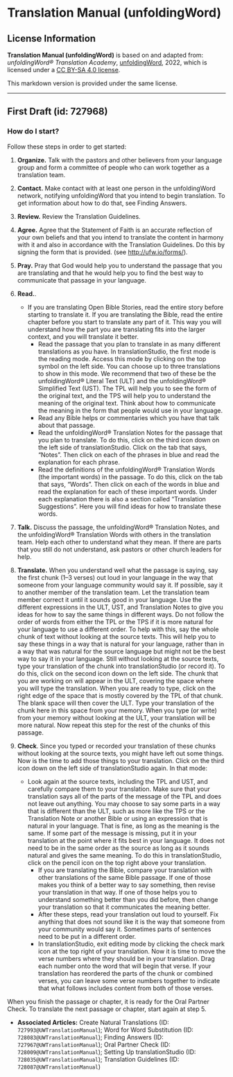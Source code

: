 # Translation Manual (unfoldingWord)

## License Information

**Translation Manual (unfoldingWord)** is based on and adapted from: _unfoldingWord® Translation Academy_, [unfoldingWord](https://unfoldingword.org/utw), 2022, which is licensed under a [CC BY-SA 4.0 license](https://creativecommons.org/licenses/by-sa/4.0/legalcode.en).

This markdown version is provided under the same license.



--------------------------------

## First Draft (id: 727968)

### How do I start?

Follow these steps in order to get started:

1. **Organize.** Talk with the pastors and other believers from your language group and form a committee of people who can work together as a translation team.
2. **Contact.** Make contact with at least one person in the unfoldingWord network, notifying unfoldingWord that you intend to begin translation. To get information about how to do that, see Finding Answers.
3. **Review.** Review the Translation Guidelines.
4. **Agree.** Agree that the Statement of Faith is an accurate reflection of your own beliefs and that you intend to translate the content in harmony with it and also in accordance with the Translation Guidelines. Do this by signing the form that is provided. (see http://ufw.io/forms/).
5. **Pray.** Pray that God would help you to understand the passage that you are translating and that he would help you to find the best way to communicate that passage in your language.
6. **Read.**.

    * If you are translating Open Bible Stories, read the entire story before starting to translate it. If you are translating the Bible, read the entire chapter before you start to translate any part of it. This way you will understand how the part you are translating fits into the larger context, and you will translate it better.
        * Read the passage that you plan to translate in as many different translations as you have. In translationStudio, the first mode is the reading mode. Access this mode by clicking on the top symbol on the left side. You can choose up to three translations to show in this mode. We recommend that two of these be the unfoldingWord® Literal Text (ULT) and the unfoldingWord® Simplified Text (UST). The TPL will help you to see the form of the original text, and the TPS will help you to understand the meaning of the original text. Think about how to communicate the meaning in the form that people would use in your language.
        * Read any Bible helps or commentaries which you have that talk about that passage.
        * Read the unfoldingWord® Translation Notes for the passage that you plan to translate. To do this, click on the third icon down on the left side of translationStudio. Click on the tab that says, “Notes”. Then click on each of the phrases in blue and read the explanation for each phrase.
        * Read the definitions of the unfoldingWord® Translation Words (the important words) in the passage. To do this, click on the tab that says, “Words”. Then click on each of the words in blue and read the explanation for each of these important words. Under each explanation there is also a section called “Translation Suggestions”. Here you will find ideas for how to translate these words.
7. **Talk.** Discuss the passage, the unfoldingWord® Translation Notes, and the unfoldingWord® Translation Words with others in the translation team. Help each other to understand what they mean. If there are parts that you still do not understand, ask pastors or other church leaders for help.
8. **Translate.** When you understand well what the passage is saying, say the first chunk (1–3 verses) out loud in your language in the way that someone from your language community would say it. If possible, say it to another member of the translation team. Let the translation team member correct it until it sounds good in your language. Use the different expressions in the ULT, UST, and Translation Notes to give you ideas for how to say the same things in different ways. Do not follow the order of words from either the TPL or the TPS if it is more natural for your language to use a different order. To help with this, say the whole chunk of text without looking at the source texts. This will help you to say these things in a way that is natural for your language, rather than in a way that was natural for the source language but might not be the best way to say it in your language. Still without looking at the source texts, type your translation of the chunk into translationStudio (or record it). To do this, click on the second icon down on the left side. The chunk that you are working on will appear in the ULT, covering the space where you will type the translation. When you are ready to type, click on the right edge of the space that is mostly covered by the TPL of that chunk. The blank space will then cover the ULT. Type your translation of the chunk here in this space from your memory. When you type (or write) from your memory without looking at the ULT, your translation will be more natural. Now repeat this step for the rest of the chunks of this passage.
9. **Check**. Since you typed or recorded your translation of these chunks without looking at the source texts, you might have left out some things. Now is the time to add those things to your translation. Click on the third icon down on the left side of translationStudio again. In that mode:

    * Look again at the source texts, including the TPL and UST, and carefully compare them to your translation. Make sure that your translation says all of the parts of the message of the TPL and does not leave out anything. You may choose to say some parts in a way that is different than the ULT, such as more like the TPS or the Translation Note or another Bible or using an expression that is natural in your language. That is fine, as long as the meaning is the same. If some part of the message is missing, put it in your translation at the point where it fits best in your language. It does not need to be in the same order as the source as long as it sounds natural and gives the same meaning. To do this in translationStudio, click on the pencil icon on the top right above your translation.
        * If you are translating the Bible, compare your translation with other translations of the same Bible passage. If one of those makes you think of a better way to say something, then revise your translation in that way. If one of those helps you to understand something better than you did before, then change your translation so that it communicates the meaning better.
        * After these steps, read your translation out loud to yourself. Fix anything that does not sound like it is the way that someone from your community would say it. Sometimes parts of sentences need to be put in a different order.
        * In translationStudio, exit editing mode by clicking the check mark icon at the top right of your translation. Now it is time to move the verse numbers where they should be in your translation. Drag each number onto the word that will begin that verse. If your translation has reordered the parts of the chunk or combined verses, you can leave some verse numbers together to indicate that what follows includes content from both of those verses.

When you finish the passage or chapter, it is ready for the Oral Partner Check. To translate the next passage or chapter, start again at step 5\.

* **Associated Articles:** Create Natural Translations (ID: `727993@UWTranslationManual`); Word for Word Substitution (ID: `728083@UWTranslationManual`); Finding Answers (ID: `727967@UWTranslationManual`); Oral Partner Check (ID: `728009@UWTranslationManual`); Setting Up translationStudio (ID: `728035@UWTranslationManual`); Translation Guidelines (ID: `728087@UWTranslationManual`)


